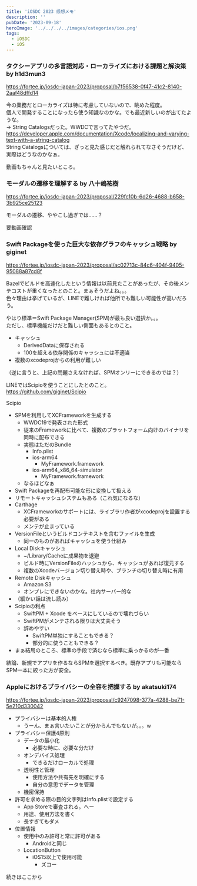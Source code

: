 ```yaml
---
title: 'iOSDC 2023 感想メモ'
description: ''
pubDate: '2023-09-18'
heroImage: '../../../../images/categories/ios.png'
tags:
  - iOSDC
  - iOS
---
```


### タクシーアプリの多言語対応・ローカライズにおける課題と解決策 by h1d3mun3

https://fortee.jp/iosdc-japan-2023/proposal/b7f56538-0f47-41c2-8140-2aaf48dffd14

今の業務だとローカライズは特に考慮していないので、眺めた程度。  
個人で開発することになったら使う知識なのかな。でも最近新しいのが出てたような。  
→ String Catalogsだった。WWDCで言ってたやつだ。  
https://developer.apple.com/documentation/Xcode/localizing-and-varying-text-with-a-string-catalog  
String Catalogsについては、ざっと見た感じだと触れられてなさそうだけど、実際はどうなのかなぁ。

動画もちゃんと見たいところ。

### モーダルの遷移を理解する by 八十嶋祐樹

https://fortee.jp/iosdc-japan-2023/proposal/229fc10b-6d26-4688-b658-3b925ce25123

モーダルの遷移、ややこし過ぎでは……？

要動画確認

### Swift Packageを使った巨大な依存グラフのキャッシュ戦略 by giginet

https://fortee.jp/iosdc-japan-2023/proposal/ac02713c-84c6-404f-9405-95088a87cd8f

Bazelでビルドを高速化したという情報は以前見たことがあったが、その後メンテコストが重くなったとのこと。まぁそうだよね。。。  
色々理由は挙げているが、LINEで難しければ他所でも難しい可能性が高いだろう。

やはり標準＝Swift Package Manager(SPM)が最も良い選択か。。。  
ただし、標準機能だけだと難しい側面もあるとのこと。
- キャッシュ
  - DerivedDataに保存される
  - 100を超える依存関係のキャッシュには不適当
- 複数のxcodeprojからの利用が難しい

（逆に言うと、上記の問題さえなければ、SPMオンリーにできるのでは？）

LINEではScipioを使うことにしたとのこと。  
https://github.com/giginet/Scipio

Scipio
- SPMを利用してXCFrameworkを生成する
  - WWDC19で発表された形式
  - 従来のFrameworkに比べて、複数のプラットフォーム向けのバイナリを同時に配布できる
  - 実態はただのBundle
    - Info.plist
    - ios-arm64
      - MyFramework.framework
    - ios-arm64_x86_64-simulator
      - MyFramework.framework
  - なるほどなぁ
- Swift Packageを再配布可能な形に変換して扱える
- リモートキャッシュシステムもある（これ気になるな）
- Carthage
  - XCFrameworkのサポートには、ライブラリ作者がxcodeprojを設置する必要がある
  - メンテが止まっている
- VersionFileというビルドコンテキストを含むファイルを生成
  - 同一のものがあればキャッシュを使う仕組み
- Local Diskキャッシュ
  - ~/Library/Cacheに成果物を退避
  - ビルド時にVersionFileのハッシュから、キャッシュがあれば復元する
  - 複数のXcodeバージョン切り替え時や、ブランチの切り替え時に有用
- Remote Diskキャッシュ
  - Amazon S3
  - オンプレにできないのかな。社内サーバー的な
- （細かい話は流し読み）
- Scipioの利点
  - SwiftPM + Xcode をベースにしているので壊れづらい
  - SwiftPMがメンテされる限りは大丈夫そう
  - 辞めやすい
    - SwiftPM単独にすることもできる？
    - 部分的に使うこともできる？
- まぁ結局のところ、標準の手段で済むなら標準に乗っかるのが一番

結論、新規でアプリを作るならSPMを選択するべき。既存アプリも可能ならSPM一本に絞った方が安全。  


### Appleにおけるプライバシーの全容を把握する by akatsuki174

https://fortee.jp/iosdc-japan-2023/proposal/c9247098-377a-4288-be71-5e210d330042

- プライバシーは基本的人権
  - うーん、まぁ言いたいことが分からんでもないが。。。w
- プライバシー保護4原則
  - データの最小化
    - 必要な時に、必要な分だけ
  - オンデバイス処理
    - できるだけローカルで処理
  - 透明性と管理
    - 使用方法や共有先を明確にする
    - 自分の意思でデータを管理
  - 機密保持
- 許可を求める際の目的文字列はInfo.plistで設定する
  - App Storeで審査される。へー
  - 用途、使用方法を書く
  - 長すぎてもダメ
- 位置情報
  - 使用中のみ許可と常に許可がある
    - Androidと同じ
  - LocationButton
    - iOS15以上で使用可能
      - ズコー

続きはここから
